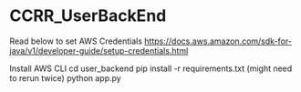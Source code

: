 # CCRR_UserBackEnd

Read below to set AWS Credentials
https://docs.aws.amazon.com/sdk-for-java/v1/developer-guide/setup-credentials.html

Install AWS CLI
cd user_backend
pip install -r requirements.txt (might need to rerun twice)
python app.py